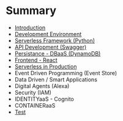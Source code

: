 # Summary

* [Introduction](README.md)
* [Development Environment](chapter1.md)
* [Serverless Framework \(Python\)](serverless-framework.md)
* [API Development \(Swagger\)](api-development-swagger.md)
* [Persistance - DBaaS \(DynamoDB\)](persistance-dbaas-dynamodb.md)
* [Frontend - React](frontend-react.md)
* [Serverless in Production](serverless-in-production.md)
* Event Driven Programming \(Event Store\)
* Data Driven / Smart Applications
* Digital Agents \(Alexa\)
* Security \(IAM\) 
* IDENTITYaaS - Cognito
* CONTAINERaaS
* [Test](test.md)

